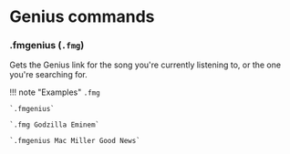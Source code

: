 # Genius commands

### .fmgenius (`.fmg`)

Gets the Genius link for the song you're currently listening to, or the one you're searching for.

!!! note "Examples"
    `.fmg`

    `.fmgenius`

    `.fmg Godzilla Eminem`

    `.fmgenius Mac Miller Good News`